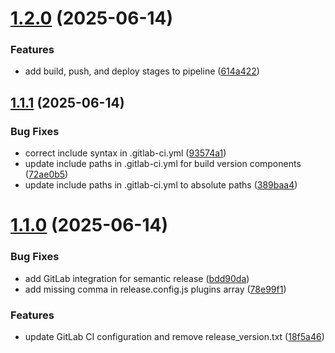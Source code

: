 # [1.2.0](https://gitlab.hof-university.de/ccvinf2025/mschoeffend_1652/compare/v1.1.1...v1.2.0) (2025-06-14)


### Features

* add build, push, and deploy stages to pipeline ([614a422](https://gitlab.hof-university.de/ccvinf2025/mschoeffend_1652/commit/614a4229e8bff28015d20a400a516c316eb2d482))

## [1.1.1](https://gitlab.hof-university.de/ccvinf2025/mschoeffend_1652/compare/v1.1.0...v1.1.1) (2025-06-14)


### Bug Fixes

* correct include syntax in .gitlab-ci.yml ([93574a1](https://gitlab.hof-university.de/ccvinf2025/mschoeffend_1652/commit/93574a1a6a73c2753cfcff0406d365906c038a10))
* update include paths in .gitlab-ci.yml for build version components ([72ae0b5](https://gitlab.hof-university.de/ccvinf2025/mschoeffend_1652/commit/72ae0b5f3c255ab9c20c94f51825e1a2d1a15745))
* update include paths in .gitlab-ci.yml to absolute paths ([389baa4](https://gitlab.hof-university.de/ccvinf2025/mschoeffend_1652/commit/389baa4f3ef052376a76051816405122d0122183))

# [1.1.0](https://gitlab.hof-university.de/ccvinf2025/mschoeffend_1652/compare/v1.0.0...v1.1.0) (2025-06-14)


### Bug Fixes

* add GitLab integration for semantic release ([bdd90da](https://gitlab.hof-university.de/ccvinf2025/mschoeffend_1652/commit/bdd90dac2a7f570ae9102132abb0f79b17fa0279))
* add missing comma in release.config.js plugins array ([78e99f1](https://gitlab.hof-university.de/ccvinf2025/mschoeffend_1652/commit/78e99f197a6ae23592427406b5ac0673b41359aa))


### Features

* update GitLab CI configuration and remove release_version.txt ([18f5a46](https://gitlab.hof-university.de/ccvinf2025/mschoeffend_1652/commit/18f5a465d676e6cabfd7333785b5c6f28d538b0b))
